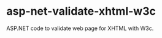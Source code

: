asp-net-validate-xhtml-w3c
==========================

ASP.NET code to validate web page for XHTML with W3c. 
